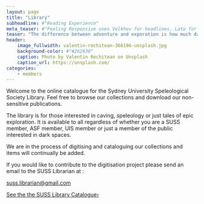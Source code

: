 ```yaml
---
layout: page
title: "Library"
subheadline: #"Reading Experience"
meta_teaser: #"Feeling Responsive uses Volkhov for headlines, Lato for everything else and if you are in need to show some code, it will be in Lucida Console."
teaser: "The difference between adventure and exporation is how much data you bring back. We are explorers."
header:
    image_fullwidth: valentin-rechitean-366196-unsplash.jpg
    background-color: #"#262930"
    caption: Photo by Valentin Rechitean on Unsplash
    caption_url: https://unsplash.com/
categories:
    - members
---
```


Welcome to the online catalogue for the Sydney University Speleological Society Library. Feel free to browse our collections and download our non-sensitive publications.

The library is for those interested in caving, speleology or just tales of epic exploration. It is available to all regardless of whether you are a SUSS member, ASF member, UIS member or just a member of the public interested in dark spaces.

We are in the process of digitising and cataloguing our collections and items will continually be added.

If you would like to contribute to the digitisation project please send an email to the SUSS Librarian at :

suss.librarian@gmail.com

<a class="radius button small" href="https://docs.google.com/spreadsheets/d/e/2PACX-1vSQNqh0bHlYfTm4wnObCMOjMhNFqP2zEkwF3Wth9jrP6eSYd979NEwVMGEbeBrTs19OZFuCN03491FU/pubhtml?gid=1178051450&single=true">See the the SUSS Library Catalogue›</a>
